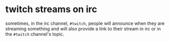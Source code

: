 # twitch streams on irc

sometimes, in the irc channel, `#twitch`, people will announce when they are streaming something and will also provide a link to their stream in irc or in the `#twitch` channel's topic.
